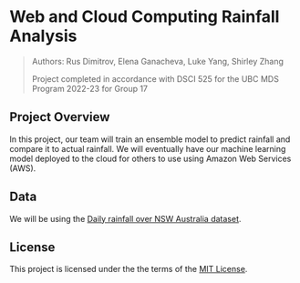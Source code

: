 # Web and Cloud Computing Rainfall Analysis

> Authors: Rus Dimitrov, Elena Ganacheva, Luke Yang, Shirley Zhang
>
> Project completed in accordance with DSCI 525 for the UBC MDS Program 2022-23 for Group 17

## Project Overview 
In this project, our team will train an ensemble model to predict rainfall and compare it to actual rainfall. We will eventually have our machine learning model deployed to the cloud for others to use using Amazon Web Services (AWS).

## Data 
We will be using the [Daily rainfall over NSW Australia dataset](https://figshare.com/articles/dataset/Daily_rainfall_over_NSW_Australia/14096681). 

## License 
This project is licensed under the the terms of the [MIT License](https://github.com/UBC-MDS/DSCI-525-Group-17/blob/main/LICENSE).
